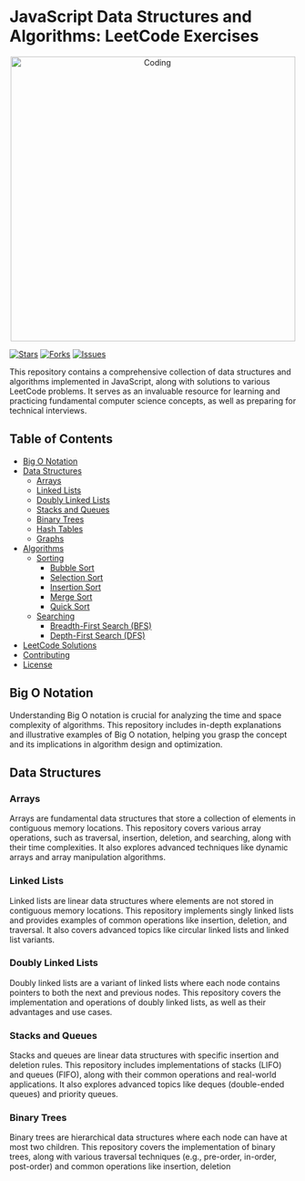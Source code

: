 # JavaScript Data Structures and Algorithms: LeetCode Exercises

<div align="center">
  <img src="https://user-images.githubusercontent.com/42115530/92991630-3f855e00-f4e2-11ea-8f77-52f0d3b97ee2.gif" alt="Coding" width="500">
</div>

[![Stars](https://img.shields.io/github/stars/rashed9810/JavaScript-Data-Structures-Algorithms-LEETCODE-Exercises)](https://github.com/rashed9810/JavaScript-Data-Structures-Algorithms-LEETCODE-Exercises/stargazers)
[![Forks](https://img.shields.io/github/forks/rashed9810/JavaScript-Data-Structures-Algorithms-LEETCODE-Exercises)](https://github.com/rashed9810/JavaScript-Data-Structures-Algorithms-LEETCODE-Exercises/network/members)
[![Issues](https://img.shields.io/github/issues/rashed9810/JavaScript-Data-Structures-Algorithms-LEETCODE-Exercises)](https://github.com/rashed9810/JavaScript-Data-Structures-Algorithms-LEETCODE-Exercises/issues)

This repository contains a comprehensive collection of data structures and algorithms implemented in JavaScript, along with solutions to various LeetCode problems. It serves as an invaluable resource for learning and practicing fundamental computer science concepts, as well as preparing for technical interviews.

## Table of Contents

- [Big O Notation](#big-o-notation)
- [Data Structures](#data-structures)
  - [Arrays](#arrays)
  - [Linked Lists](#linked-lists)
  - [Doubly Linked Lists](#doubly-linked-lists)
  - [Stacks and Queues](#stacks-and-queues)
  - [Binary Trees](#binary-trees)
  - [Hash Tables](#hash-tables)
  - [Graphs](#graphs)
- [Algorithms](#algorithms)
  - [Sorting](#sorting)
    - [Bubble Sort](#bubble-sort)
    - [Selection Sort](#selection-sort)
    - [Insertion Sort](#insertion-sort)
    - [Merge Sort](#merge-sort)
    - [Quick Sort](#quick-sort)
  - [Searching](#searching)
    - [Breadth-First Search (BFS)](#breadth-first-search-bfs)
    - [Depth-First Search (DFS)](#depth-first-search-dfs)
- [LeetCode Solutions](#leetcode-solutions)
- [Contributing](#contributing)
- [License](#license)

## Big O Notation

Understanding Big O notation is crucial for analyzing the time and space complexity of algorithms. This repository includes in-depth explanations and illustrative examples of Big O notation, helping you grasp the concept and its implications in algorithm design and optimization.

## Data Structures

### Arrays

Arrays are fundamental data structures that store a collection of elements in contiguous memory locations. This repository covers various array operations, such as traversal, insertion, deletion, and searching, along with their time complexities. It also explores advanced techniques like dynamic arrays and array manipulation algorithms.

### Linked Lists

Linked lists are linear data structures where elements are not stored in contiguous memory locations. This repository implements singly linked lists and provides examples of common operations like insertion, deletion, and traversal. It also covers advanced topics like circular linked lists and linked list variants.

### Doubly Linked Lists

Doubly linked lists are a variant of linked lists where each node contains pointers to both the next and previous nodes. This repository covers the implementation and operations of doubly linked lists, as well as their advantages and use cases.

### Stacks and Queues

Stacks and queues are linear data structures with specific insertion and deletion rules. This repository includes implementations of stacks (LIFO) and queues (FIFO), along with their common operations and real-world applications. It also explores advanced topics like deques (double-ended queues) and priority queues.

### Binary Trees

Binary trees are hierarchical data structures where each node can have at most two children. This repository covers the implementation of binary trees, along with various traversal techniques (e.g., pre-order, in-order, post-order) and common operations like insertion, deletion
